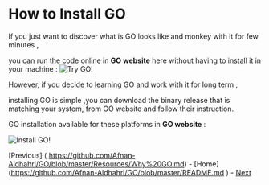 
# How to Install GO

If you just want to discover what is GO looks like and monkey with it for few minutes ,

you can run the code online in **GO website** here without having to install it in your machine : 
![Try GO!](https://cloud.githubusercontent.com/assets/14142983/10209253/bf86a84a-6796-11e5-8c0e-27360d5a6aa5.jpg "Try GO")

However, if you decide to learning GO and work with it for long term  , 

installing GO is simple ,you can download the binary release that is matching  your system, from GO website and follow their instruction.

GO installation available for these platforms in **GO website** :

![Install GO!](https://cloud.githubusercontent.com/assets/14142983/10209255/c42176be-6796-11e5-9ae7-95c8e8adb7de.jpg "3 platforms ")

[Previous] ( https://github.com/Afnan-Aldhahri/GO/blob/master/Resources/Why%20GO.md) - 
[Home] (https://github.com/Afnan-Aldhahri/GO/blob/master/README.md ) -
[ Next](https://github.com/Afnan-Aldhahri/GO/blob/master/Resources/Code%20Organization.md)
